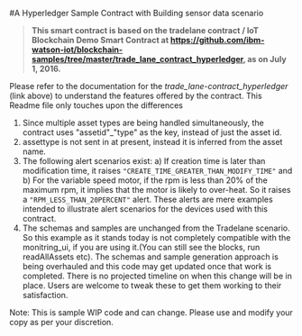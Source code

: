 #A Hyperledger Sample Contract with Building sensor data scenario

> **This smart contract is based on the tradelane contract /  IoT Blockchain Demo Smart Contract at 
https://github.com/ibm-watson-iot/blockchain-samples/tree/master/trade_lane_contract_hyperledger, as on July 1, 2016.**

Please refer to the documentation for the *trade_lane-contract_hyperledger* (link above) to understand the features offered by the contract. This Readme file only touches upon the differences

1. Since multiple asset types are being handled simultaneously, the contract uses "assetid"_"type" as the key, instead of just the asset id.
2. assettype is not sent in at present, instead it is inferred from the asset name.
3. The following alert scenarios exist: a) If creation time is later than modification time, it raises `"CREATE_TIME_GREATER_THAN_MODIFY_TIME"` and b) For the variable speed motor, if the rpm is less than 20% of the maximum rpm, it implies that the motor is likely to over-heat. So it raises a `"RPM_LESS_THAN_20PERCENT"` alert. These alerts are mere examples intended to illustrate alert scenarios for the devices used with this contract.
4. The schemas and samples are unchanged from the Tradelane scenario. So this example as it stands today is not completely compatible with the monitring_ui, if you are using it.(You can still see the blocks, run readAllAssets etc). The schemas and sample generation approach is being overhauled and this code may get updated once that work is completed. There is no projected timeline on when this change will be in place. Users are welcome to tweak these to get them working to their satisfaction.

Note: This is sample WIP code and can change. Please use and modify your copy as per your discretion.
